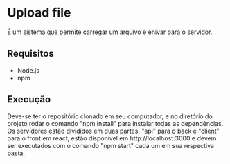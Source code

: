 # Upload file
É um sistema que permite carregar um arquivo e enivar para o servidor.

## Requisitos
- Node.js
- npm

## Execução
Deve-se ter o repositório clonado em seu computador, e no diretório do projeto rodar o comando "npm install" para instalar todas as dependências.
Os servidores estão divididos em duas partes, "api" para o back e "client" para o front em react, estão disponível em http://localhost:3000 e devem ser executados com o comando "npm start" cada um em sua respectiva pasta.
